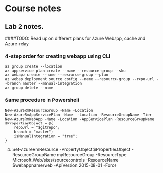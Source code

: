 # Course notes

## Lab 2 notes.

####TODO: 
Read up on different plans for Azure Webapp, cache and Azure-relay

### 4-step order for creating webapp using CLI
```
az group create --location
az appservice plan create --name --resource-group --sku
az webapp create --name --resource-group --plan
az webap deployment source config --name --resource-group --repo-url --branch master --manual-integration
az group delete --name
```

### Same procedure in Powershell
```
New-AzureRmResourceGroup -Name -Location 
New-AzureRmAppServicePlan -Name  -Location -ResourceGroupName -Tier
New-AzureRmWebApp -Name -Location -AppServicePlan -ResourceGroupName
$PropertiesObject = @{
    repoUrl = "$gitrepo";
    branch = "master";
    isManualIntegration = "true";
}
```
4. Set-AzureRmResource -PropertyObject $PropertiesObject -ResourceGroupName myResourceGroup -ResourceType Microsoft.Web/sites/sourcecontrols -ResourceName $webappname/web -ApiVersion 2015-08-01 -Force
